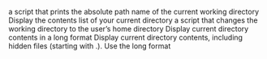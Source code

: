 a script that prints the absolute path name of the current working directory
Display the contents list of your current directory
 a script that changes the working directory to the user’s home directory
Display current directory contents in a long format
Display current directory contents, including hidden files (starting with .). Use the long format
